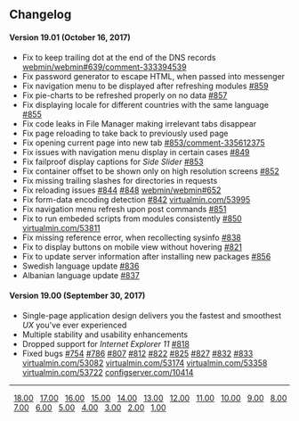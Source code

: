 ## Changelog

#### Version 19.01 (October 16, 2017)
* Fix to keep trailing dot at the end of the DNS records [webmin/webmin#639/comment-333394539](https://github.com/webmin/webmin/issues/639#issuecomment-333394539)
* Fix password generator to escape HTML, when passed into messenger
* Fix navigation menu to be displayed after refreshing modules [#859](https://github.com/qooob/authentic-theme/issues/859)
* Fix pie-charts to be refreshed properly on no data [#857](https://github.com/qooob/authentic-theme/issues/857)
* Fix displaying locale for different countries with the same language [#855](https://github.com/qooob/authentic-theme/issues/855)
* Fix code leaks in File Manager making irrelevant tabs disappear
* Fix page reloading to take back to previously used page
* Fix opening current page into new tab [#853/comment-335612375](https://github.com/qooob/authentic-theme/issues/853#issuecomment-335612375)
* Fix issues with navigation menu display in certain cases [#849](https://github.com/qooob/authentic-theme/issues/849)
* Fix failproof display captions for _Side Slider_ [#853](https://github.com/qooob/authentic-theme/issues/853)
* Fix container offset to be shown only on high resolution screens [#852](https://github.com/qooob/authentic-theme/issues/852)
* Fix missing trailing slashes for directories in requests
* Fix reloading issues [#844](https://github.com/qooob/authentic-theme/issues/844) [#848](https://github.com/qooob/authentic-theme/issues/848) [webmin/webmin#652](https://github.com/webmin/webmin/pull/652)
* Fix form-data encoding detection [#842](https://github.com/qooob/authentic-theme/issues/842) [virtualmin.com/53995](https://www.virtualmin.com/node/53995)
* Fix navigation menu refresh upon post commands [#851](https://github.com/qooob/authentic-theme/issues/851)
* Fix to run embeded scripts from modules consistently [#850](https://github.com/qooob/authentic-theme/issues/850) [virtualmin.com/53811](https://www.virtualmin.com/node/53811)
* Fix missing reference error, when recollecting sysinfo [#838](https://github.com/qooob/authentic-theme/issues/838)
* Fix to display buttons on mobile view without hovering [#821](https://github.com/qooob/authentic-theme/issues/821)
* Fix to update server information after installing new packages [#856](https://github.com/qooob/authentic-theme/issues/856)
* Swedish language update [#836](https://github.com/qooob/authentic-theme/issues/836)
* Albanian language update [#837](https://github.com/qooob/authentic-theme/issues/837)

#### Version 19.00 (September 30, 2017)
* Single-page application design delivers you the fastest and smoothest _UX_ you've ever experienced
* Multiple stability and usability enhancements
* Dropped support for _Internet Explorer 11_ [#818](https://github.com/qooob/authentic-theme/issues/818)
* Fixed bugs [#754](https://github.com/qooob/authentic-theme/issues/754) [#786](https://github.com/qooob/authentic-theme/issues/786) [#807](https://github.com/qooob/authentic-theme/issues/807) [#812](https://github.com/qooob/authentic-theme/issues/812) [#822](https://github.com/qooob/authentic-theme/issues/822) [#825](https://github.com/qooob/authentic-theme/issues/825) [#827](https://github.com/qooob/authentic-theme/issues/827) [#832](https://github.com/qooob/authentic-theme/issues/832) [#833](https://github.com/qooob/authentic-theme/issues/833) [virtualmin.com/53082](https://www.virtualmin.com/node/53082) [virtualmin.com/53174](https://www.virtualmin.com/node/53174) [virtualmin.com/53358](https://www.virtualmin.com/node/53358) [virtualmin.com/53722](https://www.virtualmin.com/node/53722) [configserver.com/10414](https://forum.configserver.com/viewtopic.php?f=5&t=10414#p28652)

<!--- separator --->

---------------------------------
&nbsp;&nbsp;[18.00](https://github.com/qooob/authentic-theme/blob/18/CHANGELOG.md#version-1800-may-26-2016)
&nbsp;&nbsp;[17.00](https://github.com/qooob/authentic-theme/blob/18/CHANGELOG.md#version-1700-october-11-2015)
&nbsp;&nbsp;[16.00](https://github.com/qooob/authentic-theme/blob/18/CHANGELOG.md#version-1600-september-18-2015)
&nbsp;&nbsp;[15.00](https://github.com/qooob/authentic-theme/blob/18/CHANGELOG.md#version-1500-august-23-2015)
&nbsp;&nbsp;[14.00](https://github.com/qooob/authentic-theme/blob/18/CHANGELOG.md#version-1400-july-21-2015)
&nbsp;&nbsp;[13.00](https://github.com/qooob/authentic-theme/blob/18/CHANGELOG.md#version-1300-may-24-2015)
&nbsp;&nbsp;[12.00](https://github.com/qooob/authentic-theme/blob/18/CHANGELOG.md#version-1200-may-3-2015)
&nbsp;&nbsp;[11.00](https://github.com/qooob/authentic-theme/blob/18/CHANGELOG.md#version-1100-mar-25-2015)
&nbsp;&nbsp;[10.00](https://github.com/qooob/authentic-theme/blob/18/CHANGELOG.md#version-1000-mar-4-2015)
&nbsp;&nbsp;[9.00](https://github.com/qooob/authentic-theme/blob/18/CHANGELOG.md#version-900-feb-1-2015)
&nbsp;&nbsp;[8.00](https://github.com/qooob/authentic-theme/blob/18/CHANGELOG.md#version-800-jan-4-2015)
&nbsp;&nbsp;[7.00](https://github.com/qooob/authentic-theme/blob/18/CHANGELOG.md#version-700-dec-21-2014)
&nbsp;&nbsp;[6.00](https://github.com/qooob/authentic-theme/blob/18/CHANGELOG.md#version-600-nov-6-2014)
&nbsp;&nbsp;[5.00](https://github.com/qooob/authentic-theme/blob/18/CHANGELOG.md#version-500-oct-30-2014)
&nbsp;&nbsp;[4.00](https://github.com/qooob/authentic-theme/blob/18/CHANGELOG.md#version-400-oct-9-2014)
&nbsp;&nbsp;[3.00](https://github.com/qooob/authentic-theme/blob/18/CHANGELOG.md#version-300-oct-5-2014)
&nbsp;&nbsp;[2.00](https://github.com/qooob/authentic-theme/blob/18/CHANGELOG.md#version-200-oct-1-2014)
&nbsp;&nbsp;[1.00](https://github.com/qooob/authentic-theme/blob/18/CHANGELOG.md#version-100-sep-21-2014)
